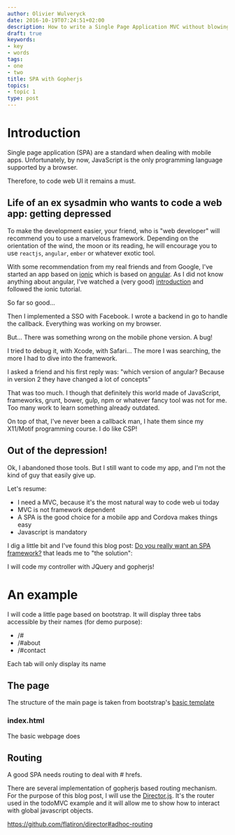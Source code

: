 ```yaml
---
author: Olivier Wulveryck
date: 2016-10-19T07:24:51+02:00
description: How to write a Single Page Application MVC without blowing your mind with Javascript and a Framework.
draft: true
keywords:
- key
- words
tags:
- one
- two
title: SPA with Gopherjs
topics:
- topic 1
type: post
---
```


# Introduction

Single page application (SPA) are a standard when dealing with mobile apps.
Unfortunately, by now, JavaScript is the only programming language supported by a browser.

Therefore, to code web UI it remains a must.

## Life of an ex sysadmin who wants to code a web app: getting depressed

To make the development easier, your friend, who is "web developer" will recommend you to use a marvelous framework.
Depending on the orientation of the wind, the moon or its reading, he will encourage you to use `reactjs`, `angular`, `ember` or whatever exotic
tool.

With some recommendation from my real friends and from Google, I've started an app based on [ionic](http://ionicframework.com/) which is based on [angular](https://angularjs.org/).
As I did not know anything about angular, I've watched a (very good) [introduction](https://www.youtube.com/watch?v=i9MHigUZKEM) and followed the ionic tutorial.

So far so good...

Then I implemented a SSO with Facebook. I wrote a backend in go to handle the callback. Everything was working on my browser.

But... There was something wrong on the mobile phone version. A bug!

I tried to debug it, with Xcode, with Safari... The more I was searching, the more I had to dive into the framework.

I asked a friend and his first reply was: "which version of angular? Because in version 2 they have changed a lot of concepts"

That was too much.
I though that definitely this world made of JavaScript, frameworks, grunt, bower, gulp, npm or whatever fancy tool was not for me.
Too many work to learn something already outdated.

On top of that, I've never been a callback man, I hate them since my X11/Motif programming course. I do like CSP!

## Out of the depression!

Ok, I abandoned those tools. But I still want to code my app, and I'm not the kind of guy that easily give up.

Let's resume:

* I need a MVC, because it's the most natural way to code web ui today
* MVC is not framework dependent
* A SPA is the good choice for a mobile app and Cordova makes things easy
* Javascript is mandatory

I dig a little bit and I've found this blog post: [Do you really want an SPA framework?](https://mmikowski.github.io/no-frameworks/) that leads me to "the solution": 

I will code my controller with JQuery and gopherjs!

# An example

I will code a little page based on bootstrap.
It will display three tabs accessible by their names (for demo purpose):

* /#
* /#about
* /#contact

Each tab will only display its name

## The page

The structure of the main page is taken from bootstrap's [basic template](http://getbootstrap.com/examples/starter-template/#) 

### index.html

The basic webpage does 

## Routing

A good SPA needs routing to deal with # hrefs.

There are several implementation of gopherjs based routing mechanism.
For the purpose of this blog post, I will use the [Director.js](https://github.com/flatiron/director#routing-table). It's the router used in the todoMVC example and it will allow me to show how to interact with global javascript objects.

https://github.com/flatiron/director#adhoc-routing

